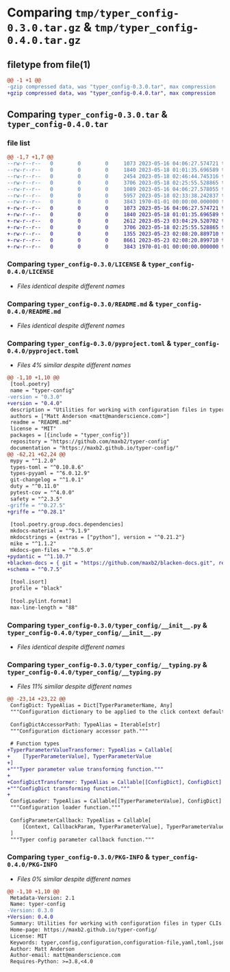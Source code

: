 # Comparing `tmp/typer_config-0.3.0.tar.gz` & `tmp/typer_config-0.4.0.tar.gz`

## filetype from file(1)

```diff
@@ -1 +1 @@
-gzip compressed data, was "typer_config-0.3.0.tar", max compression
+gzip compressed data, was "typer_config-0.4.0.tar", max compression
```

## Comparing `typer_config-0.3.0.tar` & `typer_config-0.4.0.tar`

### file list

```diff
@@ -1,7 +1,7 @@
--rw-r--r--   0        0        0     1073 2023-05-16 04:06:27.574721 typer_config-0.3.0/LICENSE
--rw-r--r--   0        0        0     1840 2023-05-18 01:01:35.696589 typer_config-0.3.0/README.md
--rw-r--r--   0        0        0     2454 2023-05-18 02:46:44.745316 typer_config-0.3.0/pyproject.toml
--rw-r--r--   0        0        0     3706 2023-05-18 02:25:55.528865 typer_config-0.3.0/typer_config/__init__.py
--rw-r--r--   0        0        0     1089 2023-05-16 04:06:27.578055 typer_config-0.3.0/typer_config/__typing.py
--rw-r--r--   0        0        0     5957 2023-05-18 02:33:38.242837 typer_config-0.3.0/typer_config/loaders.py
--rw-r--r--   0        0        0     3843 1970-01-01 00:00:00.000000 typer_config-0.3.0/PKG-INFO
+-rw-r--r--   0        0        0     1073 2023-05-16 04:06:27.574721 typer_config-0.4.0/LICENSE
+-rw-r--r--   0        0        0     1840 2023-05-18 01:01:35.696589 typer_config-0.4.0/README.md
+-rw-r--r--   0        0        0     2612 2023-05-23 03:04:29.520702 typer_config-0.4.0/pyproject.toml
+-rw-r--r--   0        0        0     3706 2023-05-18 02:25:55.528865 typer_config-0.4.0/typer_config/__init__.py
+-rw-r--r--   0        0        0     1355 2023-05-23 02:08:20.889710 typer_config-0.4.0/typer_config/__typing.py
+-rw-r--r--   0        0        0     8661 2023-05-23 02:08:20.899710 typer_config-0.4.0/typer_config/loaders.py
+-rw-r--r--   0        0        0     3843 1970-01-01 00:00:00.000000 typer_config-0.4.0/PKG-INFO
```

### Comparing `typer_config-0.3.0/LICENSE` & `typer_config-0.4.0/LICENSE`

 * *Files identical despite different names*

### Comparing `typer_config-0.3.0/README.md` & `typer_config-0.4.0/README.md`

 * *Files identical despite different names*

### Comparing `typer_config-0.3.0/pyproject.toml` & `typer_config-0.4.0/pyproject.toml`

 * *Files 4% similar despite different names*

```diff
@@ -1,10 +1,10 @@
 [tool.poetry]
 name = "typer-config"
-version = "0.3.0"
+version = "0.4.0"
 description = "Utilities for working with configuration files in typer CLIs. "
 authors = ["Matt Anderson <matt@manderscience.com>"]
 readme = "README.md"
 license = "MIT"
 packages = [{include = "typer_config"}]
 repository = "https://github.com/maxb2/typer-config"
 documentation = "https://maxb2.github.io/typer-config/"
@@ -62,21 +62,24 @@
 mypy = "^1.2.0"
 types-toml = "^0.10.8.6"
 types-pyyaml = "^6.0.12.9"
 git-changelog = "^1.0.1"
 duty = "^0.11.0"
 pytest-cov = "^4.0.0"
 safety = "^2.3.5"
-griffe = "^0.27.5"
+griffe = "^0.28.1"
 
 [tool.poetry.group.docs.dependencies]
 mkdocs-material = "^9.1.9"
 mkdocstrings = {extras = ["python"], version = "^0.21.2"}
 mike = "^1.1.2"
 mkdocs-gen-files = "^0.5.0"
+pydantic = "^1.10.7"
+blacken-docs = { git = "https://github.com/maxb2/blacken-docs.git", rev = "b3c82da4df8eaca840b101d0aeab12ae029b6364" }
+schema = "^0.7.5"
 
 [tool.isort]
 profile = "black"
 
 [tool.pylint.format]
 max-line-length = "88"
```

### Comparing `typer_config-0.3.0/typer_config/__init__.py` & `typer_config-0.4.0/typer_config/__init__.py`

 * *Files identical despite different names*

### Comparing `typer_config-0.3.0/typer_config/__typing.py` & `typer_config-0.4.0/typer_config/__typing.py`

 * *Files 11% similar despite different names*

```diff
@@ -23,14 +23,22 @@
 ConfigDict: TypeAlias = Dict[TyperParameterName, Any]
 """Configuration dictionary to be applied to the click context default map."""
 
 ConfigDictAccessorPath: TypeAlias = Iterable[str]
 """Configuration dictionary accessor path."""
 
 # Function types
+TyperParameterValueTransformer: TypeAlias = Callable[
+    [TyperParameterValue], TyperParameterValue
+]
+"""Typer parameter value transforming function."""
+
+ConfigDictTransformer: TypeAlias = Callable[[ConfigDict], ConfigDict]
+"""ConfigDict transforming function."""
+
 ConfigLoader: TypeAlias = Callable[[TyperParameterValue], ConfigDict]
 """Configuration loader function."""
 
 ConfigParameterCallback: TypeAlias = Callable[
     [Context, CallbackParam, TyperParameterValue], TyperParameterValue
 ]
 """Typer config parameter callback function."""
```

### Comparing `typer_config-0.3.0/PKG-INFO` & `typer_config-0.4.0/PKG-INFO`

 * *Files 0% similar despite different names*

```diff
@@ -1,10 +1,10 @@
 Metadata-Version: 2.1
 Name: typer-config
-Version: 0.3.0
+Version: 0.4.0
 Summary: Utilities for working with configuration files in typer CLIs. 
 Home-page: https://maxb2.github.io/typer-config/
 License: MIT
 Keywords: typer,config,configuration,configuration-file,yaml,toml,json,dotenv,cli
 Author: Matt Anderson
 Author-email: matt@manderscience.com
 Requires-Python: >=3.8,<4.0
```

